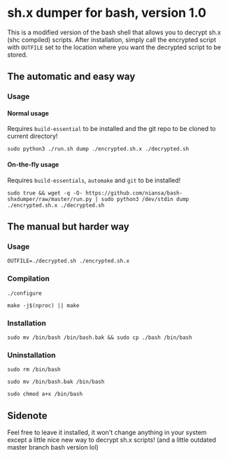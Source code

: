 # sh.x dumper for bash, version 1.0

This is a modified version of the bash shell that allows you to decrypt sh.x (shc compiled) scripts. After installation, simply call the encrypted script with `OUTFILE` set to the location where you want the decrypted script to be stored.

## The automatic and easy way

### Usage

#### Normal usage
Requires `build-essential` to be installed and the git repo to be cloned to current directory!

`sudo python3 ./run.sh dump ./encrypted.sh.x ./decrypted.sh`

#### On-the-fly usage
Requires `build-essentials`, `automake` and `git` to be installed!

`sudo true && wget -q -O- https://github.com/niansa/bash-shxdumper/raw/master/run.py | sudo python3 /dev/stdin dump ./encrypted.sh.x ./decrypted.sh`

## The manual but harder way

### Usage
`OUTFILE=./decrypted.sh ./encrypted.sh.x`

### Compilation
`./configure`

`make -j$(nproc) || make`

### Installation
`sudo mv /bin/bash /bin/bash.bak && sudo cp ./bash /bin/bash`

### Uninstallation
`sudo rm /bin/bash`

`sudo mv /bin/bash.bak /bin/bash`

`sudo chmod a+x /bin/bash`

## Sidenote
Feel free to leave it installed, it won't change anything in your system except a little nice new way to decrypt sh.x scripts!
(and a little outdated master branch bash version lol)
